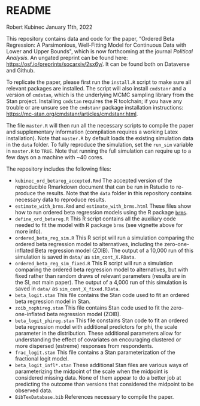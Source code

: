 README
================
Robert Kubinec
January  11th, 2022

This repository contains data and code for the paper, “Ordered Beta Regression: A Parsimonious, Well-Fitting Model for Continuous Data with Lower and Upper Bounds", which is  now forthcoming at the journal *Political Analysis*. An ungated preprint can be found here: https://osf.io/preprints/socarxiv/2sx6y/. It can be found both on Dataverse and Github. 

To replicate the paper, please first run the `install.R` script to make sure all relevant packages are installed. The script will also install `cmdstanr` and a version of `cmdstan`, which is the underlying MCMC sampling library from the Stan project. Installing `cmdstan` requires the R toolchain; if you have any trouble or are unsure see the `cmdstanr` package installation instructions: https://mc-stan.org/cmdstanr/articles/cmdstanr.html.

The file `master.R` will then run all the necessary scripts to compile the paper and supplementary information  (compilation requires a working Latex installation). Note that `master.R` by default loads the existing simulation data in the `data` folder. To fully reproduce the simulation, set the `run_sim` variable in `master.R` to `TRUE`. Note that running the full simulation can require up to a few days on a machine with ~40 cores. 

The repository includes the following files:

  - `kubinec_ord_betareg_accepted.Rmd` The accepted version of the reproducible Rmarkdown document that can
    be run in Rstudio to re-produce the results. Note that the `data`
    folder in this repository contains necessary data to reproduce
    results.
  - `estimate_with_brms.Rmd` and `estimate_with_brms.html` These files
    show how to run ordered beta regression models using the R package
    [`brms`](https://cran.r-project.org/web/packages/brms/vignettes/brms_overview.pdf).
  - `define_ord_betareg.R` This R script contains all the auxiliary code
    needed to fit the model with R package `brms` (see vignette above
    for more info).
  - `ordered_beta_reg_sim.R` This R script will run a simulation
    comparing the ordered beta regression model to alternatives,
    including the zero-one-inflated Beta regression model (ZOIB). The
    output of a 10,000 run of this simulation is saved in `data/` as `sim_cont_X.RData`.
  - `ordered_beta_reg_sim_fixed.R` This R script will run a simulation
    comparing the ordered beta regression model to alternatives, but with fixed rather than random draws 
    of relevant parameters (results are in the SI, not main paper). The
    output of a 4,000 run of this simulation is saved in `data/` as `sim_cont_X_fixed.RData`.
  - `beta_logit.stan` This file contains the Stan code used to fit an
    ordered beta regression model in Stan.
  - `zoib_nophireg.stan` This file contains Stan code used to fit the
    zero-one-inflated beta regression model (ZOIB).
  - `beta_logit_phireg.stan` This file constains Stan code to fit an
    ordered beta regression model with additional predictors for phi,
    the scale parameter in the distribution. These additional parameters
    allow for understanding the effect of covariates on encouraging
    clustered or more dispersed (estreme) responses from respondents.
  - `frac_logit.stan` This file contains a Stan parameterization of the 
    fractional logit model.
  - `beta_logit_infl*.stan` These additional Stan files are various ways
    of parameterizing the midpoint of the scale when the midpoint is
    considered missing data. None of them appear to do a better job at
    predicting the outcome than versions that considered the midpoint to
    be observed data.
  - `BibTexDatabase.bib` References necessary  to compile the paper.
